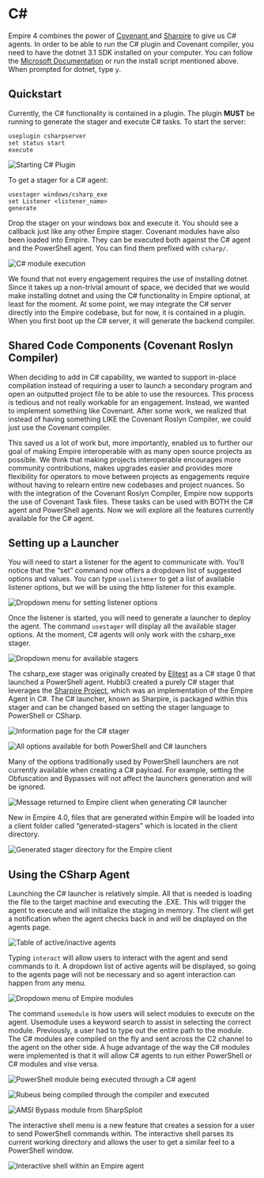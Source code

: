 # C\#

Empire 4 combines the power of [Covenant ](https://github.com/cobbr/Covenant)and [Sharpire](https://github.com/0xbadjuju/Sharpire) to give us C\# agents. In order to be able to run the C\# plugin and Covenant compiler, you need to have the dotnet 3.1 SDK installed on your computer. You can follow the [Microsoft Documentation](https://docs.microsoft.com/en-us/dotnet/core/install/linux-debian#supported-distributions) or run the install script mentioned above. When prompted for dotnet, type `y`.

## Quickstart

Currently, the C\# functionality is contained in a plugin. The plugin **MUST** be running to generate the stager and execute C\# tasks. To start the server:

```text
useplugin csharpserver
set status start
execute
```

![Starting C\# Plugin](https://i0.wp.com/www.bc-security.org/wp-content/uploads/2019/05/e4_csharp_plugin.png?resize=788%2C269&ssl=1)

To get a stager for a C\# agent:

```text
usestager windows/csharp_exe
set Listener <listener_name>
generate
```

Drop the stager on your windows box and execute it. You should see a callback just like any other Empire stager. Covenant modules have also been loaded into Empire. They can be executed both against the C\# agent and the PowerShell agent. You can find them prefixed with `csharp/`.

![C\# module execution](https://user-images.githubusercontent.com/9831420/115481326-3d2da280-a201-11eb-90d3-e00595d76c0a.png)

We found that not every engagement requires the use of installing dotnet. Since it takes up a non-trivial amount of space, we decided that we would make installing dotnet and using the C\# functionality in Empire optional, at least for the moment. At some point, we may integrate the C\# server directly into the Empire codebase, but for now, it is contained in a plugin. When you first boot up the C\# server, it will generate the backend compiler.

## Shared Code Components \(Covenant Roslyn Compiler\)

When deciding to add in C\# capability, we wanted to support in-place compilation instead of requiring a user to launch a secondary program and open an outputted project file to be able to use the resources. This process is tedious and not really workable for an engagement. Instead, we wanted to implement something like Covenant. After some work, we realized that instead of having something LIKE the Covenant Roslyn Compiler, we could just use the Covenant compiler.

This saved us a lot of work but, more importantly, enabled us to further our goal of making Empire interoperable with as many open source projects as possible. We think that making projects interoperable encourages more community contributions, makes upgrades easier and provides more flexibility for operators to move between projects as engagements require without having to relearn entire new codebases and project nuances. So with the integration of the Covenant Roslyn Compiler, Empire now supports the use of Covenant Task files. These tasks can be used with BOTH the C\# agent and PowerShell agents. Now we will explore all the features currently available for the C\# agent.

## Setting up a Launcher

You will need to start a listener for the agent to communicate with. You’ll notice that the “set” command now offers a dropdown list of suggested options and values. You can type `uselistener` to get a list of available listener options, but we will be using the http listener for this example.

![Dropdown menu for setting listener options](https://i1.wp.com/www.bc-security.org/wp-content/uploads/2019/05/e4_uselistener_options.png?resize=656%2C448&ssl=1)

Once the listener is started, you will need to generate a launcher to deploy the agent. The command `usestager` will display all the available stager options. At the moment, C\# agents will only work with the csharp\_exe stager.

![Dropdown menu for available stagers](https://i1.wp.com/www.bc-security.org/wp-content/uploads/2019/05/e4_stager_choices.png?resize=608%2C434&ssl=1)

The csharp\_exe stager was originally created by [Elitest](https://github.com/elitest) as a C\# stage 0 that launched a PowerShell agent. Hubbl3 created a purely C\# stager that leverages the [Sharpire Project](https://github.com/0xbadjuju/Sharpire), which was an implementation of the Empire Agent in C\#. The C\# launcher, known as Sharpire, is packaged within this stager and can be changed based on setting the stager language to PowerShell or CSharp.

![Information page for the C\# stager](https://i1.wp.com/www.bc-security.org/wp-content/uploads/2019/05/e4_csharp_stager_options.png?resize=1106%2C946&ssl=1)

![All options available for both PowerShell and C\# launchers](https://i2.wp.com/www.bc-security.org/wp-content/uploads/2019/05/e4_csharp_stager_info.png?resize=986%2C232&ssl=1)

Many of the options traditionally used by PowerShell launchers are not currently available when creating a C\# payload. For example, setting the Obfuscation and Bypasses will not affect the launchers generation and will be ignored.

![Message returned to Empire client when generating C\# launcher](https://i2.wp.com/www.bc-security.org/wp-content/uploads/2019/05/e4_csharp_stager_compile.png?resize=1170%2C90&ssl=1)

New in Empire 4.0, files that are generated within Empire will be loaded into a client folder called “generated-stagers” which is located in the client directory.

![Generated stager directory for the Empire client](https://i2.wp.com/www.bc-security.org/wp-content/uploads/2019/05/e4_csharp_exe_location.png?resize=964%2C534&ssl=1)

## Using the CSharp Agent

Launching the C\# launcher is relatively simple. All that is needed is loading the file to the target machine and executing the .EXE. This will trigger the agent to execute and will initialize the staging in memory. The client will get a notification when the agent checks back in and will be displayed on the agents page.

![Table of active/inactive agents](https://i1.wp.com/www.bc-security.org/wp-content/uploads/2019/05/e4_csharp_agents.png?resize=1170%2C195&ssl=1)

Typing `interact` will allow users to interact with the agent and send commands to it. A dropdown list of active agents will be displayed, so going to the agents page will not be necessary and so agent interaction can happen from any menu.

![Dropdown menu of Empire modules](https://i1.wp.com/www.bc-security.org/wp-content/uploads/2019/05/e4_csharp_modules.png?resize=1170%2C409&ssl=1)

The command `usemodule` is how users will select modules to execute on the agent. Usemodule uses a keyword search to assist in selecting the correct module. Previously, a user had to type out the entire path to the module. The C\# modules are compiled on the fly and sent across the C2 channel to the agent on the other side. A huge advantage of the way the C\# modules were implemented is that it will allow C\# agents to run either PowerShell or C\# modules and vise versa.

![PowerShell module being executed through a C\# agent](https://i0.wp.com/www.bc-security.org/wp-content/uploads/2019/05/e4_csharp_watson.png?resize=497%2C441&ssl=1)

![Rubeus being compiled through the compiler and executed](https://i0.wp.com/www.bc-security.org/wp-content/uploads/2021/05/e4_csharp_rubeus-edited-1.png?resize=558%2C726&ssl=1)

![AMSI Bypass module from SharpSploit](https://i1.wp.com/www.bc-security.org/wp-content/uploads/2019/05/e4_csharp_amsi_bypass.png?resize=617%2C432&ssl=1)

The interactive shell menu is a new feature that creates a session for a user to send PowerShell commands within. The interactive shell parses its current working directory and allows the user to get a similar feel to a PowerShell window.

![Interactive shell within an Empire agent](https://i0.wp.com/www.bc-security.org/wp-content/uploads/2019/05/e4_csharp_shell.png?resize=496%2C752&ssl=1)


